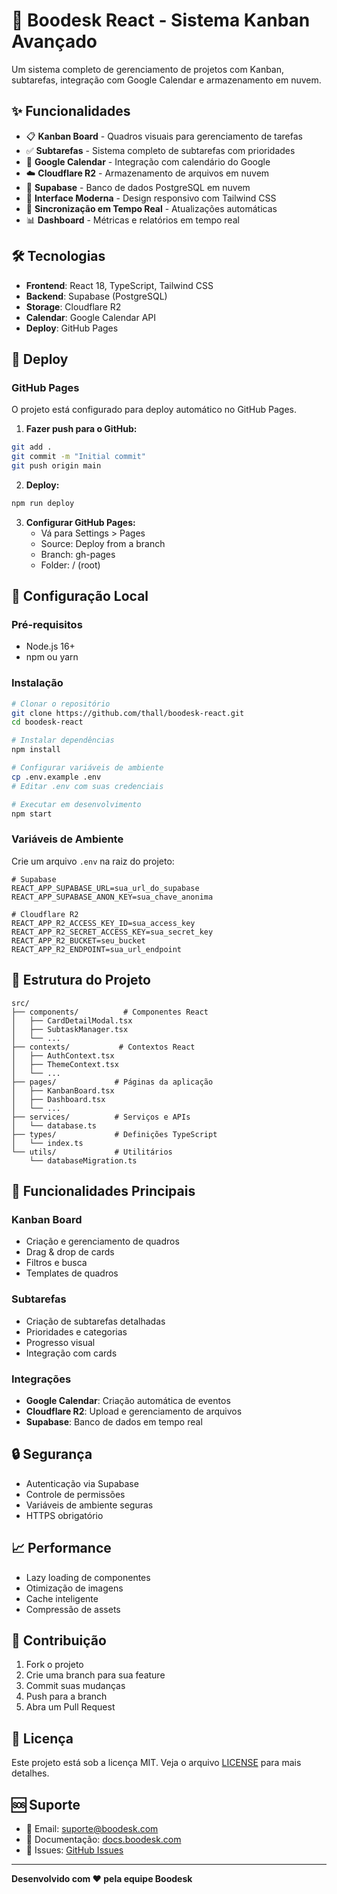 # 🚀 Boodesk React - Sistema Kanban Avançado

Um sistema completo de gerenciamento de projetos com Kanban, subtarefas, integração com Google Calendar e armazenamento em nuvem.

## ✨ Funcionalidades

- 📋 **Kanban Board** - Quadros visuais para gerenciamento de tarefas
- ✅ **Subtarefas** - Sistema completo de subtarefas com prioridades
- 📅 **Google Calendar** - Integração com calendário do Google
- ☁️ **Cloudflare R2** - Armazenamento de arquivos em nuvem
- 🔐 **Supabase** - Banco de dados PostgreSQL em nuvem
- 🎨 **Interface Moderna** - Design responsivo com Tailwind CSS
- 🔄 **Sincronização em Tempo Real** - Atualizações automáticas
- 📊 **Dashboard** - Métricas e relatórios em tempo real

## 🛠️ Tecnologias

- **Frontend**: React 18, TypeScript, Tailwind CSS
- **Backend**: Supabase (PostgreSQL)
- **Storage**: Cloudflare R2
- **Calendar**: Google Calendar API
- **Deploy**: GitHub Pages

## 🚀 Deploy

### GitHub Pages

O projeto está configurado para deploy automático no GitHub Pages.

1. **Fazer push para o GitHub:**
```bash
git add .
git commit -m "Initial commit"
git push origin main
```

2. **Deploy:**
```bash
npm run deploy
```

3. **Configurar GitHub Pages:**
   - Vá para Settings > Pages
   - Source: Deploy from a branch
   - Branch: gh-pages
   - Folder: / (root)

## 🔧 Configuração Local

### Pré-requisitos
- Node.js 16+
- npm ou yarn

### Instalação
```bash
# Clonar o repositório
git clone https://github.com/thall/boodesk-react.git
cd boodesk-react

# Instalar dependências
npm install

# Configurar variáveis de ambiente
cp .env.example .env
# Editar .env com suas credenciais

# Executar em desenvolvimento
npm start
```

### Variáveis de Ambiente

Crie um arquivo `.env` na raiz do projeto:

```env
# Supabase
REACT_APP_SUPABASE_URL=sua_url_do_supabase
REACT_APP_SUPABASE_ANON_KEY=sua_chave_anonima

# Cloudflare R2
REACT_APP_R2_ACCESS_KEY_ID=sua_access_key
REACT_APP_R2_SECRET_ACCESS_KEY=sua_secret_key
REACT_APP_R2_BUCKET=seu_bucket
REACT_APP_R2_ENDPOINT=sua_url_endpoint
```

## 📁 Estrutura do Projeto

```
src/
├── components/          # Componentes React
│   ├── CardDetailModal.tsx
│   ├── SubtaskManager.tsx
│   └── ...
├── contexts/           # Contextos React
│   ├── AuthContext.tsx
│   ├── ThemeContext.tsx
│   └── ...
├── pages/             # Páginas da aplicação
│   ├── KanbanBoard.tsx
│   ├── Dashboard.tsx
│   └── ...
├── services/          # Serviços e APIs
│   └── database.ts
├── types/             # Definições TypeScript
│   └── index.ts
└── utils/             # Utilitários
    └── databaseMigration.ts
```

## 🎯 Funcionalidades Principais

### Kanban Board
- Criação e gerenciamento de quadros
- Drag & drop de cards
- Filtros e busca
- Templates de quadros

### Subtarefas
- Criação de subtarefas detalhadas
- Prioridades e categorias
- Progresso visual
- Integração com cards

### Integrações
- **Google Calendar**: Criação automática de eventos
- **Cloudflare R2**: Upload e gerenciamento de arquivos
- **Supabase**: Banco de dados em tempo real

## 🔒 Segurança

- Autenticação via Supabase
- Controle de permissões
- Variáveis de ambiente seguras
- HTTPS obrigatório

## 📈 Performance

- Lazy loading de componentes
- Otimização de imagens
- Cache inteligente
- Compressão de assets

## 🤝 Contribuição

1. Fork o projeto
2. Crie uma branch para sua feature
3. Commit suas mudanças
4. Push para a branch
5. Abra um Pull Request

## 📄 Licença

Este projeto está sob a licença MIT. Veja o arquivo [LICENSE](LICENSE) para mais detalhes.

## 🆘 Suporte

- 📧 Email: suporte@boodesk.com
- 📖 Documentação: [docs.boodesk.com](https://docs.boodesk.com)
- 🐛 Issues: [GitHub Issues](https://github.com/thall/boodesk-react/issues)

---

**Desenvolvido com ❤️ pela equipe Boodesk**
